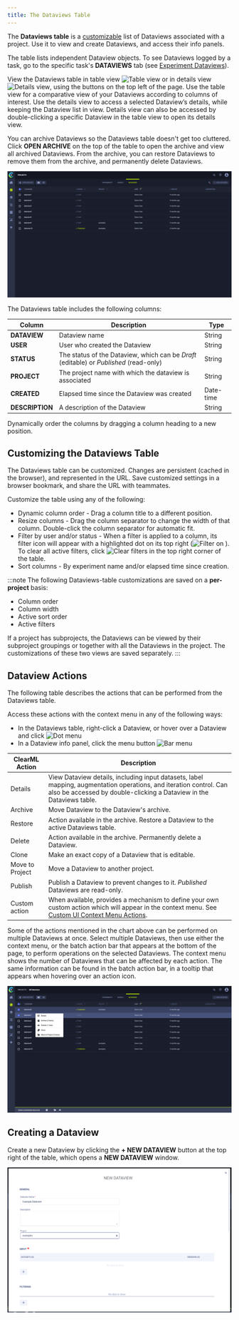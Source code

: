 ```yaml
---
title: The Dataviews Table
---
```


The **Dataviews table** is a [customizable](#customizing-the-dataviews-table) list of Dataviews associated with a project.
Use it to view and create Dataviews, and access their info panels. 

The table lists independent Dataview objects. To see Dataviews logged by a task, go
to the specific task's **DATAVIEWS** tab (see [Experiment Dataviews](webapp_exp_track_visual.md)).

View the Dataviews table in table view <img src="/docs/latest/icons/ico-table-view.svg" alt="Table view" className="icon size-md space-sm" /> 
or in details view <img src="/docs/latest/icons/ico-split-view.svg" alt="Details view" className="icon size-md space-sm" />,
using the buttons on the top left of the page. Use the table view for a comparative view of your Dataviews according to 
columns of interest. Use the details view to access a selected Dataview’s details, while keeping the Dataview list in view.
Details view can also be accessed by double-clicking a specific Dataview in the table view to open its details view. 

You can archive Dataviews so the Dataviews table doesn't get too cluttered. Click **OPEN ARCHIVE** on the top of the 
table to open the archive and view all archived Dataviews. From the archive, you can restore 
Dataviews to remove them from the archive, and permanently delete Dataviews.

![Dataviews table](../../img/hyperdatasets/webapp_dataviews_table.png)

The Dataviews table includes the following columns: 

|Column|Description|Type|
|--|--|--|
|**DATAVIEW** | Dataview name | String|
|**USER** | User who created the Dataview | String|
|**STATUS** | The status of the Dataview, which can be *Draft* (editable) or *Published* (read-only)| String| 
|**PROJECT** | The project name with which the dataview is associated| String|
|**CREATED** | Elapsed time since the Dataview was created| Date-time|
|**DESCRIPTION** | A description of the Dataview | String| 

Dynamically order the columns by dragging a column heading 
to a new position.

## Customizing the Dataviews Table

The Dataviews table can be customized. Changes are persistent (cached in the browser), and represented in the URL. 
Save customized settings in a browser bookmark, and share the URL with teammates.

Customize the table using any of the following:

* Dynamic column order - Drag a column title to a different position.
* Resize columns - Drag the column separator to change the width of that column. Double-click the column separator for automatic fit.
* Filter by user and/or status - When a filter is applied to a column, its filter icon will appear with a highlighted 
  dot on its top right (<img src="/docs/latest/icons/ico-filter-on.svg" alt="Filter on" className="icon size-md" /> ). To 
  clear all active filters, click <img src="/docs/latest/icons/ico-filter-reset.svg" alt="Clear filters" className="icon size-md" />
  in the top right corner of the table.
* Sort columns - By experiment name and/or elapsed time since creation.

:::note
The following Dataviews-table customizations are saved on a **per-project** basis: 
* Column order
* Column width
* Active sort order
* Active filters

If a project has subprojects, the Dataviews can be viewed by their subproject groupings or together with 
all the Dataviews in the project. The customizations of these two views are saved separately. 
:::


## Dataview Actions

The following table describes the actions that can be performed from the Dataviews table. 

Access these actions with the context menu in any of the following ways:
* In the Dataviews table, right-click a Dataview, or hover over a Dataview and click <img src="/docs/latest/icons/ico-dots-v-menu.svg" alt="Dot menu" className="icon size-md space-sm" />
* In a Dataview info panel, click the menu button <img src="/docs/latest/icons/ico-bars-menu.svg" alt="Bar menu" className="icon size-md space-sm" />

| ClearML Action | Description |
|---|---|
| Details | View Dataview details, including input datasets, label mapping, augmentation operations, and iteration control. Can also be accessed by double-clicking a Dataview in the Dataviews table. |
| Archive | Move Dataview to the Dataview's archive. | 
| Restore | Action available in the archive. Restore a Dataview to the active Dataviews table. |
| Delete | Action available in the archive. Permanently delete a Dataview. |
| Clone | Make an exact copy of a Dataview that is editable. |
| Move to Project | Move a Dataview to another project. |
| Publish |  Publish a Dataview to prevent changes to it. *Published* Dataviews are read-only.|
| Custom action | When available, provides a mechanism to define your own custom action which will appear in the context menu. See [Custom UI Context Menu Actions](../../deploying_clearml/clearml_server_config.md#custom-ui-context-menu-actions).|

Some of the actions mentioned in the chart above can be performed on multiple Dataviews at once.
Select multiple Dataviews, then use either the context menu, or the batch action bar that appears at the bottom of the page, to perform
operations on the selected Dataviews. The context menu shows the number of Dataviews that can be affected by each action. 
The same information can be found in the batch action bar, in a tooltip that appears when hovering over an action icon. 

![Dataviews table batch operations](../../img/hyperdatasets/webapp_dataviews_context_menu.png)

## Creating a Dataview 

Create a new Dataview by clicking the **+ NEW DATAVIEW** button at the top right of the table, which opens a 
**NEW DATAVIEW** window. 

![New Dataview window](../../img/webapp_dataview_new.png)